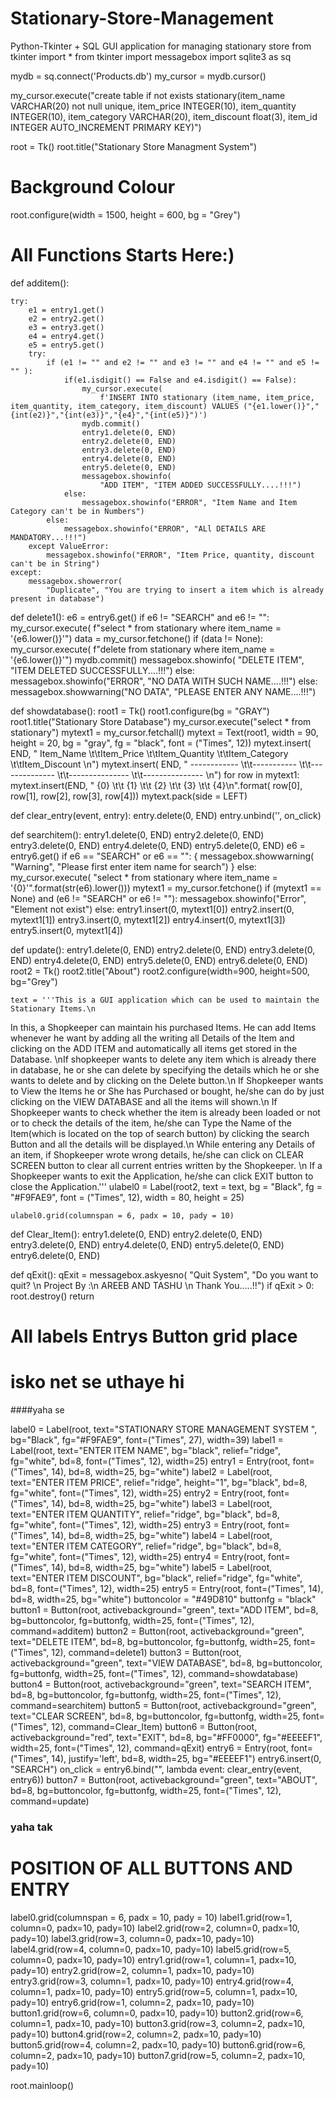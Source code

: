 # Stationary-Store-Management
Python-Tkinter + SQL GUI application for managing stationary store
from tkinter import *
from tkinter import messagebox
import sqlite3 as sq

mydb = sq.connect('Products.db')
my_cursor = mydb.cursor()

my_cursor.execute("create table if not exists stationary(item_name VARCHAR(20) not null unique, item_price INTEGER(10), item_quantity INTEGER(10), item_category VARCHAR(20), item_discount float(3), item_id INTEGER AUTO_INCREMENT PRIMARY KEY)")

root = Tk()
root.title("Stationary Store Managment System")

# Background Colour 

root.configure(width = 1500, height = 600, bg = "Grey")

# All Functions Starts Here:)

def additem():

    try:
        e1 = entry1.get()
        e2 = entry2.get()
        e3 = entry3.get()
        e4 = entry4.get()
        e5 = entry5.get()
        try:
            if (e1 != "" and e2 != "" and e3 != "" and e4 != "" and e5 != "" ):
                if(e1.isdigit() == False and e4.isdigit() == False):
                    my_cursor.execute(
                        f'INSERT INTO stationary (item_name, item_price, item_quantity, item_category, item_discount) VALUES ("{e1.lower()}","{int(e2)}","{int(e3)}","{e4}","{int(e5)}")')
                    mydb.commit()
                    entry1.delete(0, END)
                    entry2.delete(0, END)
                    entry3.delete(0, END)
                    entry4.delete(0, END)
                    entry5.delete(0, END)
                    messagebox.showinfo(
                        "ADD ITEM", "ITEM ADDED SUCCESSFULLY....!!!")
                else:
                    messagebox.showinfo("ERROR", "Item Name and Item Category can't be in Numbers")
            else:
                messagebox.showinfo("ERROR", "ALl DETAILS ARE MANDATORY...!!!")
        except ValueError:
            messagebox.showinfo("ERROR", "Item Price, quantity, discount can't be in String")
    except:
        messagebox.showerror(
            "Duplicate", "You are trying to insert a item which is already present in database")


def delete1():
    e6 = entry6.get()
    if e6 != "SEARCH" and e6 != "":
        my_cursor.execute(
            f"select * from stationary where item_name = '{e6.lower()}'")
        data = my_cursor.fetchone()
        if (data != None):
            my_cursor.execute(
                f"delete from stationary where item_name = '{e6.lower()}'")
            mydb.commit()
            messagebox.showinfo(
                "DELETE ITEM", "ITEM DELETED SUCCESSFULLY....!!!")
        else:
            messagebox.showinfo("ERROR", "NO DATA WITH SUCH NAME....!!!")
    else:
        messagebox.showwarning("NO DATA", "PLEASE ENTER ANY NAME....!!!")


def showdatabase():
    root1 = Tk()
    root1.configure(bg = "GRAY")
    root1.title("Stationary Store Database")
    my_cursor.execute("select * from stationary")
    mytext1 = my_cursor.fetchall()
    mytext = Text(root1, width = 90, height = 20, bg = "gray",
                  fg = "black", font = ("Times", 12))
    mytext.insert(
        END, " Item_Name \t\tItem_Price \t\tItem_Quantity \t\tItem_Category \t\tItem_Discount \n")
    mytext.insert(
        END, " ------------ \t\t----------- \t\t-------------- \t\t--------------- \t\t--------------- \n")
    for row in mytext1:
        mytext.insert(END, "       {0} \t\t     {1} \t\t         {2} \t\t   {3} \t\t          {4}\n".format(
            row[0], row[1], row[2], row[3], row[4]))
    mytext.pack(side = LEFT)


def clear_entry(event, entry):
    entry.delete(0, END)
    entry.unbind('<Button-1>', on_click)


def searchitem():
    entry1.delete(0, END)
    entry2.delete(0, END)
    entry3.delete(0, END)
    entry4.delete(0, END)
    entry5.delete(0, END)
    e6 = entry6.get()
    if e6 == "SEARCH" or e6 == "":
        {
            messagebox.showwarning(
                "Warning", "Please first enter item name for search")
        }
    else:
        my_cursor.execute(
            "select * from stationary where item_name = '{0}'".format(str(e6).lower()))
        mytext1 = my_cursor.fetchone()
        if (mytext1 == None) and (e6 != "SEARCH" or e6 != ""):
            messagebox.showinfo("Error", "Element not exist")
        else:
            entry1.insert(0, mytext1[0])
            entry2.insert(0, mytext1[1])
            entry3.insert(0, mytext1[2])
            entry4.insert(0, mytext1[3])
            entry5.insert(0, mytext1[4])


def update():
    entry1.delete(0, END)
    entry2.delete(0, END)
    entry3.delete(0, END)
    entry4.delete(0, END)
    entry5.delete(0, END)
    entry6.delete(0, END)
    root2 = Tk()
    root2.title("About")
    root2.configure(width=900, height=500, bg="Grey")




    text = '''This is a GUI application which can be used to maintain the Stationary Items.\n
In this, a Shopkeeper can maintain his purchased Items. He can add Items whenever he want by
adding all the writing all Details of the Item and clicking on the ADD ITEM and automatically all items 
get stored in the Database. 
\nIf shopkeeper wants to delete any item which is already there
in database, he or she can delete by specifying the details which he or she wants to delete and by
clicking on the Delete button.\n
If Shopkeeper wants to View the Items he or She has Purchased or bought, he/she can do by just clicking on the
VIEW DATABASE and all the items will shown.\n
If Shopkeeper wants to check whether the item is already been loaded or not or to check the details
of the item, he/she can Type the Name of the Item(which is located on the top of search button)
by clicking the search Button and all the details will be displayed.\n
While entering any Details of an item, if Shopkeeper wrote wrong details, he/she can click on
CLEAR SCREEN button to clear all current entries written by the Shopkeeper. \n
If a Shopkeeper wants to exit the Application, he/she can click EXIT button to close the Application.'''
    ulabel0 = Label(root2, text = text, bg = "Black",
                    fg = "#F9FAE9", font = ("Times", 12), width = 80, height = 25)

    ulabel0.grid(columnspan = 6, padx = 10, pady = 10)

def Clear_Item():
    entry1.delete(0, END)
    entry2.delete(0, END)
    entry3.delete(0, END)
    entry4.delete(0, END)
    entry5.delete(0, END)
    entry6.delete(0, END)


def qExit():
    qExit = messagebox.askyesno(
        "Quit System", "Do you want to quit? \n Project By :\n AREEB AND TASHU \n Thank You.....!!")
    if qExit > 0:
        root.destroy()
        return


# All labels Entrys Button grid place
# isko net se uthaye hi
####yaha se

label0 = Label(root, text="STATIONARY STORE MANAGEMENT SYSTEM ",
               bg="Black", fg="#F9FAE9", font=("Times", 27), width=39)
label1 = Label(root, text="ENTER ITEM NAME", bg="black",
               relief="ridge", fg="white", bd=8, font=("Times", 12), width=25)
entry1 = Entry(root, font=("Times", 14), bd=8, width=25, bg="white")
label2 = Label(root, text="ENTER ITEM PRICE", relief="ridge", height="1",
               bg="black", bd=8, fg="white", font=("Times", 12), width=25)
entry2 = Entry(root, font=("Times", 14), bd=8, width=25, bg="white")
label3 = Label(root, text="ENTER ITEM QUANTITY", relief="ridge",
               bg="black", bd=8, fg="white", font=("Times", 12), width=25)
entry3 = Entry(root, font=("Times", 14), bd=8, width=25, bg="white")
label4 = Label(root, text="ENTER ITEM CATEGORY", relief="ridge",
               bg="black", bd=8, fg="white", font=("Times", 12), width=25)
entry4 = Entry(root, font=("Times", 14), bd=8, width=25, bg="white")
label5 = Label(root, text="ENTER ITEM DISCOUNT", bg="black",
               relief="ridge", fg="white", bd=8, font=("Times", 12), width=25)
entry5 = Entry(root, font=("Times", 14), bd=8, width=25, bg="white")
buttoncolor = "#49D810"
buttonfg = "black"
button1 = Button(root, activebackground="green", text="ADD ITEM", bd=8,
                 bg=buttoncolor, fg=buttonfg, width=25, font=("Times", 12), command=additem)
button2 = Button(root, activebackground="green", text="DELETE ITEM", bd=8,
                 bg=buttoncolor, fg=buttonfg, width=25, font=("Times", 12), command=delete1)
button3 = Button(root, activebackground="green", text="VIEW DATABASE", bd=8,
                 bg=buttoncolor, fg=buttonfg, width=25, font=("Times", 12), command=showdatabase)
button4 = Button(root, activebackground="green", text="SEARCH ITEM", bd=8,
                 bg=buttoncolor, fg=buttonfg, width=25, font=("Times", 12), command=searchitem)
button5 = Button(root, activebackground="green", text="CLEAR SCREEN", bd=8,
                 bg=buttoncolor, fg=buttonfg, width=25, font=("Times", 12), command=Clear_Item)
button6 = Button(root, activebackground="red", text="EXIT", bd=8,
                 bg="#FF0000", fg="#EEEEF1", width=25, font=("Times", 12), command=qExit)
entry6 = Entry(root, font=("Times", 14), justify='left',
               bd=8, width=25, bg="#EEEEF1")
entry6.insert(0, "SEARCH")
on_click = entry6.bind("<Button-1>", lambda event: clear_entry(event, entry6))
button7 = Button(root, activebackground="green", text="ABOUT", bd=8,
                 bg=buttoncolor, fg=buttonfg, width=25, font=("Times", 12), command=update)
### yaha tak

# POSITION OF ALL BUTTONS AND ENTRY

label0.grid(columnspan = 6, padx = 10, pady = 10)
label1.grid(row=1, column=0, padx=10, pady=10)
label2.grid(row=2, column=0, padx=10, pady=10)
label3.grid(row=3, column=0, padx=10, pady=10)
label4.grid(row=4, column=0, padx=10, pady=10)
label5.grid(row=5, column=0, padx=10, pady=10)
entry1.grid(row=1, column=1, padx=10, pady=10)
entry2.grid(row=2, column=1, padx=10, pady=10)
entry3.grid(row=3, column=1, padx=10, pady=10)
entry4.grid(row=4, column=1, padx=10, pady=10)
entry5.grid(row=5, column=1, padx=10, pady=10)
entry6.grid(row=1, column=2, padx=10, pady=10)
button1.grid(row=6, column=0, padx=10, pady=10)
button2.grid(row=6, column=1, padx=10, pady=10)
button3.grid(row=3, column=2, padx=10, pady=10)
button4.grid(row=2, column=2, padx=10, pady=10)
button5.grid(row=4, column=2, padx=10, pady=10)
button6.grid(row=6, column=2, padx=10, pady=10)
button7.grid(row=5, column=2, padx=10, pady=10)

root.mainloop()

